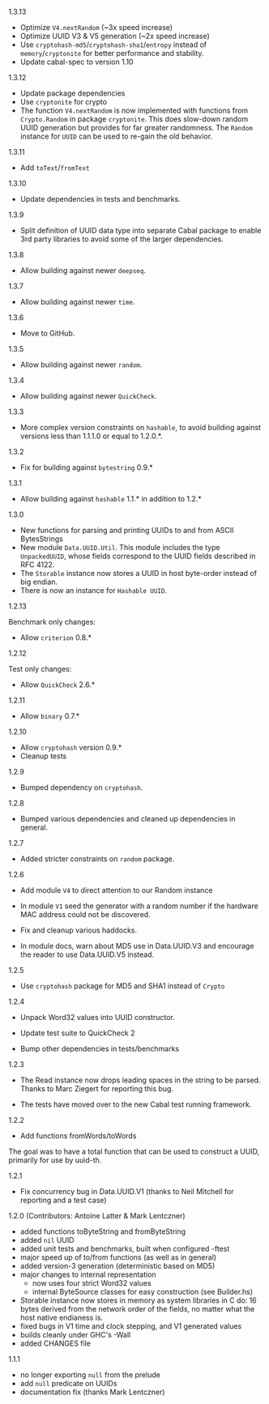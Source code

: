 1.3.13

- Optimize `V4.nextRandom` (~3x speed increase)
- Optimize UUID V3 & V5 generation (~2x speed increase)
- Use `cryptohash-md5`/`cryptohash-sha1`/`entropy` instead
  of `memory`/`cryptonite` for better performance and stability.
- Update cabal-spec to version 1.10

1.3.12

- Update package dependencies
- Use `cryptonite` for crypto
- The function `V4.nextRandom` is now implemented with functions from
  `Crypto.Random` in package `cryptonite`. This does slow-down random
  UUID generation but provides for far greater randomness. The
  `Random` instance for `UUID` can be used to re-gain the old
  behavior.

1.3.11

- Add `toText`/`fromText`

1.3.10

- Update dependencies in tests and benchmarks.

1.3.9

- Split definition of UUID data type into separate Cabal package to
  enable 3rd party libraries to avoid some of the larger dependencies.

1.3.8

- Allow building against newer `deepseq`.

1.3.7

- Allow building against newer `time`.

1.3.6

- Move to GitHub.

1.3.5

- Allow building against newer `random`.

1.3.4

- Allow building against newer `QuickCheck`.

1.3.3

- More complex version constraints on `hashable`, to avoid building against
  versions less than 1.1.1.0 or equal to 1.2.0.*.

1.3.2

- Fix for building against `bytestring` 0.9.*

1.3.1

- Allow building against `hashable` 1.1.* in addition to 1.2.*

1.3.0

- New functions for parsing and printing UUIDs to and from ASCII BytesStrings
- New module `Data.UUID.Util`. This module includes the type `UnpackedUUID`,
  whose fields correspond to the UUID fields described in RFC 4122.
- The `Storable` instance now stores a UUID in host byte-order instead of
  big endian.
- There is now an instance for `Hashable UUID`.

1.2.13

Benchmark only changes:

- Allow `criterion` 0.8.*

1.2.12

Test only changes:

- Allow `QuickCheck` 2.6.*

1.2.11

- Allow `binary` 0.7.*

1.2.10

- Allow `cryptohash` version 0.9.*
- Cleanup tests

1.2.9

- Bumped dependency on `cryptohash`.

1.2.8

- Bumped various dependencies and cleaned up dependencies in general.

1.2.7

- Added stricter constraints on `random` package.

1.2.6

- Add module `V4` to direct attention to our Random instance

- In module `V1` seed the generator with a random number
  if the hardware MAC address could not be discovered.

- Fix and cleanup various haddocks.

- In module docs, warn about MD5 use in Data.UUID.V3 and
  encourage the reader to use Data.UUID.V5 instead.

1.2.5

- Use `cryptohash` package for MD5 and SHA1 instead of `Crypto`

1.2.4

- Unpack Word32 values into UUID constructor.

- Update test suite to QuickCheck 2

- Bump other dependencies in tests/benchmarks

1.2.3

- The Read instance now drops leading spaces in the string to be parsed.
Thanks to Marc Ziegert for reporting this bug.

- The tests have moved over to the new Cabal test running framework.

1.2.2

- Add functions fromWords/toWords

The goal was to have a total function that can be used to construct
a UUID, primarily for use by uuid-th.

1.2.1

- Fix concurrency bug in Data.UUID.V1 (thanks to Neil Mitchell for reporting
and a test case)

1.2.0
  (Contributors: Antoine Latter & Mark Lentczner)

- added functions toByteString and fromByteString
- added `nil` UUID
- added unit tests and benchmarks, built when configured -ftest
- major speed up of to/from functions (as well as in general)
- added version-3 generation (deterministic based on MD5)
- major changes to internal representation
	- now uses four strict Word32 values
	- internal ByteSource classes for easy construction (see Builder.hs)
- Storable instance now stores in memory as system libraries in C do:
    16 bytes derived from the network order of the fields, no matter what
    the host native endianess is.
- fixed bugs in V1 time and clock stepping, and V1 generated values
- builds cleanly under GHC's -Wall
- added CHANGES file

1.1.1

- no longer exporting `null` from the prelude
- add `null` predicate on UUIDs
- documentation fix (thanks Mark Lentczner)
